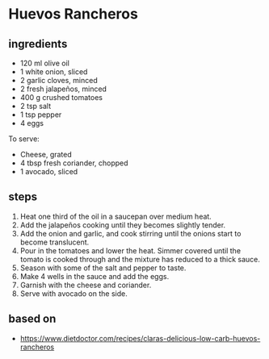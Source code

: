 # Huevos Rancheros

## ingredients

- 120 ml olive oil
- 1 white onion, sliced
- 2 garlic cloves, minced
- 2 fresh jalapeños, minced
- 400 g crushed tomatoes
- 2 tsp salt
- 1 tsp pepper
- 4 eggs

To serve:

- Cheese, grated
- 4 tbsp fresh coriander, chopped
- 1 avocado, sliced

## steps

1. Heat one third of the oil in a saucepan over medium heat.
2. Add the jalapeños cooking until they becomes slightly tender.
3. Add the onion and garlic, and cook stirring until the onions start to become translucent.
4. Pour in the tomatoes and lower the heat. Simmer covered until the tomato is cooked through and the mixture has reduced to a thick sauce.
5. Season with some of the salt and pepper to taste.
6. Make 4 wells in the sauce and add the eggs.
7. Garnish with the cheese and coriander.
8. Serve with avocado on the side.

## based on

- https://www.dietdoctor.com/recipes/claras-delicious-low-carb-huevos-rancheros
